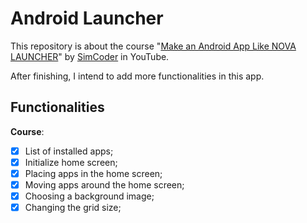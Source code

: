 # Android Launcher

This repository is about the course "[Make an Android App Like NOVA LAUNCHER](https://www.youtube.com/watch?v=QBM9MQHe9_U&list=PLxabZQCAe5fhGgSue40-_DjfFc_5EThhr)" by [SimCoder](https://www.youtube.com/channel/UCQ5xY26cw5Noh6poIE-VBog) in YouTube.

After finishing, I intend to add more functionalities in this app.

## Functionalities

**Course**:
- [X] List of installed apps;
- [X] Initialize home screen;
- [X] Placing apps in the home screen;
- [X] Moving apps around the home screen;
- [X] Choosing a background image;
- [X] Changing the grid size;
